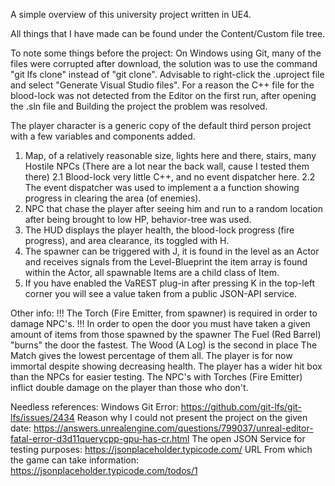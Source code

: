 A simple overview of this university project written in UE4.

All things that I have made can be found under the Content/Custom file tree.

To note some things before the project:
	On Windows using Git, many of the files were corrupted after download, the solution was to use the command "git lfs clone" instead of "git clone".
	Advisable to right-click the .uproject file and select "Generate Visual Studio files".
	For a reason the C++ file for the blood-lock was not detected from the Editor on the first run, after opening the .sln file and Building the project the problem was resolved.
	

The player character is a generic copy of the default third person project with a few variables and components added.

1. Map, of a relatively reasonable size, lights here and there, stairs, many Hostile NPCs (There are a lot near the back wall, cause I tested them there)
2.1 Blood-lock very little C++, and no event dispatcher here.
2.2 The event dispatcher was used to implement a a function showing progress in clearing the area (of enemies).
3. NPC that chase the player after seeing him and run to a random location after being brought to low HP, behavior-tree was used.
4. The HUD displays the player health, the blood-lock progress (fire progress), and area clearance, its toggled with H. 
5. The spawner can be triggered with J, it is found in the level as an Actor and receives signals from the Level-Blueprint
	the item array is found within the Actor, all spawnable Items are a child class of Item.
6. If you have enabled the VaREST plug-in after pressing K in the top-left corner you will see a value taken from a public JSON-API service.

Other info:
    !!!	The Torch (Fire Emitter, from spawner) is required in order to damage NPC's.
    !!!	In order to open the door you must have taken a given amount of items from those spawned by the spawner
	        The Fuel (Red Barrel) "burns" the door the fastest.
	        The Wood (A Log) is the second in place
	        The Match gives the lowest percentage of them all.
    The player is for now immortal despite showing decreasing health.
	The player has a wider hit box than the NPCs for easier testing.
	The NPC's with Torches (Fire Emitter) inflict double damage on the player than those who don't.
	
Needless references:
Windows Git Error:	https://github.com/git-lfs/git-lfs/issues/2434
Reason why I could not present the project on the given date:	https://answers.unrealengine.com/questions/799037/unreal-editor-fatal-error-d3d11querycpp-gpu-has-cr.html
The open JSON Service for testing purposes: https://jsonplaceholder.typicode.com/
URL From which the game can take information:	https://jsonplaceholder.typicode.com/todos/1
	
